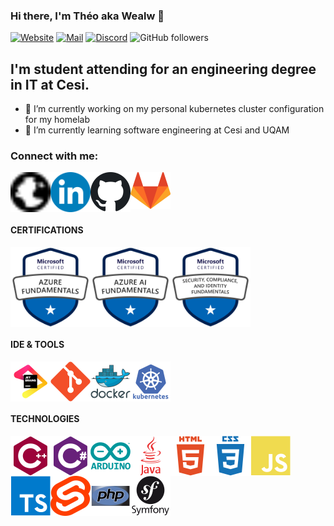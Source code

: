 ### Hi there, I'm Théo aka Wealw 👋

[![Website](https://img.shields.io/badge/theo.weimann.net-online-green?publish&style=for-the-badge)](https://theo-weimann.net)
[![Mail](https://img.shields.io/badge/Microsoft_Outlook-0078D4?style=for-the-badge&logo=microsoft-outlook&logoColor=white&label=theo.weimann@viacesi.fr)](mailto:theo.weimann@viacesi.fr)
[![Discord](https://img.shields.io/badge/Discord-7289DA?style=for-the-badge&logo=discord&logoColor=white)](https://discordapp.com/users/Th%C3%A9o.W#4269/)
![GitHub followers](https://img.shields.io/github/followers/wealw?label=Github%20followers&style=for-the-badge)
<br clear="left"/>

## I'm student attending for an engineering degree in IT at Cesi.

- 🔭 I’m currently working on my personal kubernetes cluster configuration for my homelab
- 🌱 I’m currently learning software engineering at Cesi and UQAM

### Connect with me:

[<img align="left" alt="theo-weimann.net" width="64px" src="https://raw.githubusercontent.com/iconic/open-iconic/master/svg/globe.svg"  />](https://theo-weimann.net)
[<img align="left" alt="théo-weimann | LinkedIn" width="64px" src="https://raw.githubusercontent.com/Wealw/Wealw/main/img/linkedin.svg" />](https://www.linkedin.com/in/th%C3%A9o-weimann/)
[<img align="left" alt="théo-weimann | Github" width="64px" src="https://raw.githubusercontent.com/Wealw/Wealw/main/img/github.svg" />](https://github.com/Wealw)
[<img align="left" alt="théo-weimann | Gitlab" width="64px" src="https://github.com/Wealw/Wealw/blob/main/img/gitlab.svg" />](https://gitlab.com/wealw)
<br clear="left"/>

#### CERTIFICATIONS

[<img align="left" alt="AZ-900" width="128px" src="https://github.com/Wealw/Wealw/blob/ba5bad6efff6c4afe011c6c576f18bd6f180b2ce/img/azure-fundamentals.png" />](#CERTIFICATION)
[<img align="left" alt="AI-900" width="128px" src="https://github.com/Wealw/Wealw/blob/fddb2db761c18017056963b1cf7a91120796e595/img/azure-ai-fundamentals.png" />](#CERTIFICATION)
[<img align="left" alt="SC-900" width="128px" src="https://github.com/Wealw/Wealw/blob/fddb2db761c18017056963b1cf7a91120796e595/img/security-compliance-and-identity-fundamentals.png" />](#CERTIFICATION)
<br clear="left"/>

#### IDE & TOOLS

[<img align="left" alt="JetBrains" width="64px" src="https://raw.githubusercontent.com/devicons/devicon/master/icons/jetbrains/jetbrains-original.svg" />](#IDE-&-TOOLS)
[<img align="left" alt="Git" width="64px" src="https://raw.githubusercontent.com/devicons/devicon/master/icons/git/git-plain.svg" />](#IDE-&-TOOLS)
[<img align="left" alt="Docker" width="64px" src="https://raw.githubusercontent.com/devicons/devicon/master/icons/docker/docker-original-wordmark.svg" />](#IDE-&-TOOLS)
[<img align="left" alt="Kubernetes" width="64px" src="https://github.com/devicons/devicon/blob/master/icons/kubernetes/kubernetes-plain-wordmark.svg" />](#IDE-&-TOOLS)
<br clear="left"/>

#### TECHNOLOGIES

[<img align="left" alt="C++" width="64px" src="https://raw.githubusercontent.com/devicons/devicon/master/icons/cplusplus/cplusplus-plain.svg" />](#TECHNOLOGIES)
[<img align="left" alt="C#" width="64px" src="https://raw.githubusercontent.com/devicons/devicon/master/icons/csharp/csharp-plain.svg" />](#TECHNOLOGIES)
[<img align="left" alt="Arduino" width="64px" src="https://raw.githubusercontent.com/devicons/devicon/master/icons/arduino/arduino-original-wordmark.svg" />](#TECHNOLOGIES)
[<img align="left" alt="Java" width="64px" src="https://github.com/devicons/devicon/blob/master/icons/java/java-plain-wordmark.svg" />](#TECHNOLOGIES)
[<img align="left" alt="Html" width="64px" src="https://raw.githubusercontent.com/devicons/devicon/master/icons/html5/html5-plain-wordmark.svg" />](#TECHNOLOGIES)
[<img align="left" alt="Css" width="64px" src="https://raw.githubusercontent.com/devicons/devicon/master/icons/css3/css3-plain-wordmark.svg" />](#TTECHNOLOGIES)
[<img align="left" alt="Js" width="64px" src="https://raw.githubusercontent.com/devicons/devicon/master/icons/javascript/javascript-plain.svg" />](#TECHNOLOGIES)
[<img align="left" alt="Ts" width="64px" src="https://raw.githubusercontent.com/devicons/devicon/master/icons/typescript/typescript-plain.svg" />](#TECHNOLOGIES)
[<img align="left" alt="Svelte.js" width="64px" src="https://raw.githubusercontent.com/devicons/devicon/master/icons/svelte/svelte-original.svg" />](#TECHNOLOGIES)
[<img align="left" alt="Php" width="64px" src="https://github.com/devicons/devicon/blob/master/icons/php/php-original.svg" />](#TECHNOLOGIES)
[<img align="left" alt="Symfony" width="64px" src="https://github.com/devicons/devicon/blob/master/icons/symfony/symfony-original-wordmark.svg" />](#TECHNOLOGIES)
<br clear="left"/>

<!--Icon : Copyright to devicons devicon repository https://github.com/devicons/devicon-->
